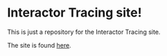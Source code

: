 Interactor Tracing site!
===================
This is just a repository for the Interactor Tracing site. 

The site is found [here](http://interactor-tracing.dawallin.com/).
